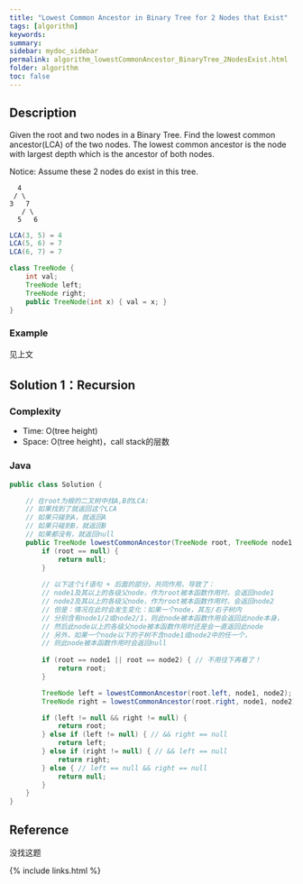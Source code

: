 ```yaml
---
title: "Lowest Common Ancestor in Binary Tree for 2 Nodes that Exist"
tags: [algorithm]
keywords:
summary:
sidebar: mydoc_sidebar
permalink: algorithm_lowestCommonAncestor_BinaryTree_2NodesExist.html
folder: algorithm
toc: false
---
```


## Description
Given the root and two nodes in a Binary Tree. Find the lowest common ancestor(LCA) of the two nodes.
The lowest common ancestor is the node with largest depth which is the ancestor of both nodes.

Notice: Assume these 2 nodes do exist in this tree.
```
  4
 / \
3   7
   / \
  5   6
```
```java
LCA(3, 5) = 4
LCA(5, 6) = 7
LCA(6, 7) = 7
```
```java
class TreeNode {
    int val;
    TreeNode left;
    TreeNode right;
    public TreeNode(int x) { val = x; }
}
```

### Example
见上文

## Solution 1：Recursion

### Complexity
* Time: O(tree height)
* Space: O(tree height)，call stack的层数

### Java
```java
public class Solution {

    // 在root为根的二叉树中找A,B的LCA:
    // 如果找到了就返回这个LCA
    // 如果只碰到A，就返回A
    // 如果只碰到B，就返回B
    // 如果都没有，就返回null
    public TreeNode lowestCommonAncestor(TreeNode root, TreeNode node1, TreeNode node2) {
        if (root == null) {
            return null;
        }
        
        // 以下这个if语句 + 后面的部分，共同作用，导致了：
        // node1及其以上的各级父node，作为root被本函数作用时，会返回node1
        // node2及其以上的各级父node，作为root被本函数作用时，会返回node2
        // 但是：情况在此时会发生变化：如果一个node，其左/右子树内
        // 分别含有node1/2或node2/1，则此node被本函数作用会返回此node本身，
        // 然后此node以上的各级父node被本函数作用时还是会一直返回此node
        // 另外，如果一个node以下的子树不含node1或node2中的任一个，
        // 则此node被本函数作用时会返回null
        
        if (root == node1 || root == node2) { // 不用往下再看了！
            return root;
        }

        TreeNode left = lowestCommonAncestor(root.left, node1, node2);
        TreeNode right = lowestCommonAncestor(root.right, node1, node2);

        if (left != null && right != null) {
            return root;
        } else if (left != null) { // && right == null
            return left;
        } else if (right != null) { // && left == null
            return right;
        } else { // left == null && right == null
            return null;
        }
    }
}
```

## Reference
没找这题

{% include links.html %}
